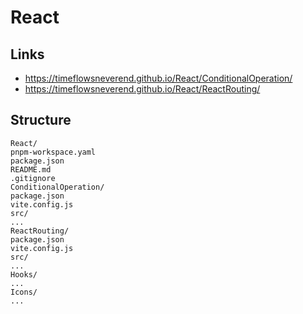 # React
## Links
- https://timeflowsneverend.github.io/React/ConditionalOperation/
- https://timeflowsneverend.github.io/React/ReactRouting/


## Structure
```
React/
pnpm-workspace.yaml
package.json
README.md
.gitignore
ConditionalOperation/
package.json
vite.config.js
src/
...
ReactRouting/
package.json
vite.config.js
src/
...
Hooks/
...
Icons/
...
```
